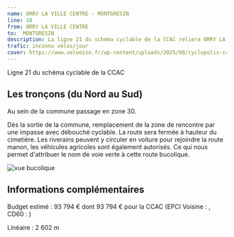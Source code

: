 ```yaml
---
name: ORRY LA VILLE CENTRE - MONTGRESIN
line: 18
from: ORRY LA VILLE CENTRE 
to:  MONTGRESIN 
description: La ligne 21 du schéma cyclable de la CCAC reliera ORRY LA VILLE CENTRE  à MONTGRESIN 
trafic: inconnu vélos/jour
cover: https://www.velooise.fr/wp-content/uploads/2025/08/cyclopolis-ccac-21.jpg
---
```

Ligne 21 du schéma cyclable de la CCAC  
## Les tronçons (du Nord au Sud)
Au sein de la commune passage en zone 30.

Dès la sortie de la commune, remplacement de la zone de rencontre par une impasse avec débouché cyclable. La route sera fermée à hauteur du cimetière. Les riverains peuvent y circuler en voiture pour rejoindre la route manon, les véhicules agricoles sont également autorisés. Ce qui nous permet d'attribuer le nom de voie verte à cette route bucolique.

![vue bucolique](https://www.velooise.fr/wp-content/uploads/2025/08/orry-rue-du-moulin.jpeg)
## Informations complémentaires

Budget estimé : 93 794 € dont 93 794 € pour la CCAC (EPCI Voisine : , CD60 : )

Linéaire : 2 602 m

